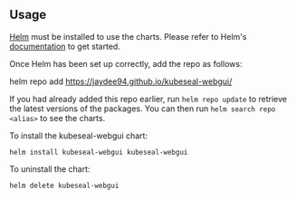 ## Usage

[Helm](https://helm.sh) must be installed to use the charts.  Please refer to
Helm's [documentation](https://helm.sh/docs) to get started.

Once Helm has been set up correctly, add the repo as follows:

  helm repo add <alias> https://jaydee94.github.io/kubeseal-webgui/

If you had already added this repo earlier, run `helm repo update` to retrieve
the latest versions of the packages.  You can then run `helm search repo
<alias>` to see the charts.

To install the kubeseal-webgui chart:

    helm install kubeseal-webgui kubeseal-webgui

To uninstall the chart:

    helm delete kubeseal-webgui
